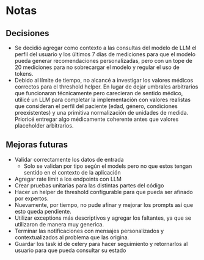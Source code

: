# Notas

## Decisiones
- Se decidió agregar como contexto a las consultas del modelo de LLM el perfil del usuario y los últimos 7 días de mediciones para que el modelo pueda generar recomendaciones personalizadas, pero con un tope de 20 mediciones para no sobrecargar el modelo y regular el uso de tokens.
- Debido al límite de tiempo, no alcancé a investigar los valores médicos correctos para el threshold helper. En lugar de dejar umbrales arbitrarios que funcionaran técnicamente pero carecieran de sentido médico, utilicé un LLM para completar la implementación con valores realistas que consideran el perfil del paciente (edad, género, condiciones preexistentes) y una primitiva normalización de unidades de medida. Prioricé entregar algo médicamente coherente antes que valores placeholder arbitrarios.


## Mejoras futuras
- Validar correctamente los datos de entrada
  - Solo se validan por tipo según el models pero no que estos tengan sentido en el contexto de la aplicación
- Agregar rate limit a los endpoints con LLM
- Crear pruebas unitarias para las distintas partes del código
- Hacer un helper de threshold configurable para que pueda ser afinado por expertos.
- Nuevamente, por tiempo, no pude afinar y mejorar los prompts así que esto queda pendiente.
- Utilizar exceptions más descriptivos y agregar los faltantes, ya que se utilizaron de manera muy generica.
- Terminar las notificaciones con mensajes personalizados y contextualizados al problema que las origina.
- Guardar los task id de celery para hacer seguimiento y retornarlos al usuario para que pueda consultar su estado